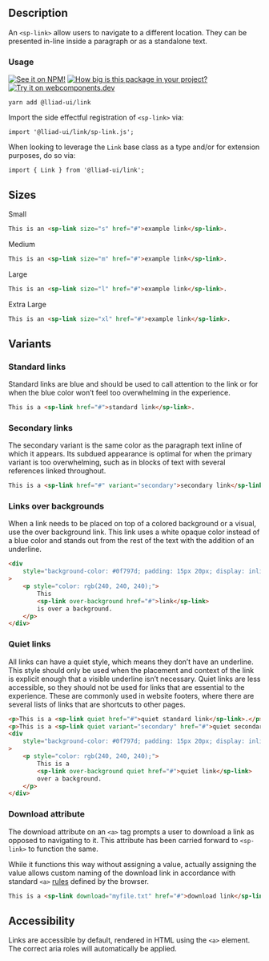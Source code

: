 ## Description

An `<sp-link>` allow users to navigate to a different location. They can be presented in-line inside a paragraph or as a standalone text.

### Usage

[![See it on NPM!](https://img.shields.io/npm/v/@lliad-ui/link?style=for-the-badge)](https://www.npmjs.com/package/@lliad-ui/link)
[![How big is this package in your project?](https://img.shields.io/bundlephobia/minzip/@lliad-ui/link?style=for-the-badge)](https://bundlephobia.com/result?p=@lliad-ui/link)
[![Try it on webcomponents.dev](https://img.shields.io/badge/Try%20it%20on-webcomponents.dev-green?style=for-the-badge)](https://webcomponents.dev/edit/collection/fO75441E1Q5ZlI0e9pgq/SKjuIJdhxi5YaT3BNgxT/src/index.ts)

```
yarn add @lliad-ui/link
```

Import the side effectful registration of `<sp-link>` via:

```
import '@lliad-ui/link/sp-link.js';
```

When looking to leverage the `Link` base class as a type and/or for extension purposes, do so via:

```
import { Link } from '@lliad-ui/link';
```

## Sizes

<sp-tabs selected="m" auto label="Size Attribute Options">
<sp-tab value="s">Small</sp-tab>
<sp-tab-panel value="s">

<!-- prettier-ignore -->
```html
This is an <sp-link size="s" href="#">example link</sp-link>.
```

</sp-tab-panel>
<sp-tab value="m">Medium</sp-tab>
<sp-tab-panel value="m">

<!-- prettier-ignore -->
```html
This is an <sp-link size="m" href="#">example link</sp-link>.
```

</sp-tab-panel>
<sp-tab value="l">Large</sp-tab>
<sp-tab-panel value="l">

<!-- prettier-ignore -->
```html
This is an <sp-link size="l" href="#">example link</sp-link>.
```

</sp-tab-panel>
<sp-tab value="xl">Extra Large</sp-tab>
<sp-tab-panel value="xl">
 
<!-- prettier-ignore -->
```html
This is an <sp-link size="xl" href="#">example link</sp-link>.
```

</sp-tab-panel>
</sp-tabs>

## Variants

### Standard links

Standard links are blue and should be used to call attention to the link or for when the blue color won’t feel too overwhelming in the experience.

<!-- prettier-ignore -->
```html
This is a <sp-link href="#">standard link</sp-link>.
```

### Secondary links

The secondary variant is the same color as the paragraph text inline of which it appears. Its subdued appearance is optimal for when the primary variant is too overwhelming, such as in blocks of text with several references linked throughout.

<!-- prettier-ignore -->
```html
This is a <sp-link href="#" variant="secondary">secondary link</sp-link>.
```

### Links over backgrounds

When a link needs to be placed on top of a colored background or a visual, use the over background link. This link uses a white opaque color instead of a blue color and stands out from the rest of the text with the addition of an underline.

```html
<div
    style="background-color: #0f797d; padding: 15px 20px; display: inline-block;"
>
    <p style="color: rgb(240, 240, 240);">
        This
        <sp-link over-background href="#">link</sp-link>
        is over a background.
    </p>
</div>
```

### Quiet links

All links can have a quiet style, which means they don’t have an underline. This style should only be used when the placement and context of the link is explicit enough that a visible underline isn’t necessary. Quiet links are less accessible, so they should not be used for links that are essential to the experience. These are commonly used in website footers, where there are several lists of links that are shortcuts to other pages.

<!-- prettier-ignore -->
```html
<p>This is a <sp-link quiet href="#">quiet standard link</sp-link>.</p>
<p>This is a <sp-link quiet variant="secondary" href="#">quiet secondary link</sp-link>.</p>
<div
    style="background-color: #0f797d; padding: 15px 20px; display: inline-block;"
>
    <p style="color: rgb(240, 240, 240);">
        This is a
        <sp-link over-background quiet href="#">quiet link</sp-link>
        over a background.
    </p>
</div>
```

### Download attribute

The download attribute on an `<a>` tag prompts a user to download a link as opposed to navigating to it. This attribute has been carried forward to `<sp-link>` to function the same.

While it functions this way without assigning a value, actually assigning the value allows custom naming of the download link in accordance
with standard `<a>` [rules](https://developer.mozilla.org/en-US/docs/Web/HTML/Element/a) defined by the browser.

<!-- prettier-ignore -->
```html
This is a <sp-link download="myfile.txt" href="#">download link</sp-link>.
```

## Accessibility

Links are accessible by default, rendered in HTML using the `<a>` element. The correct aria roles will automatically be applied.
